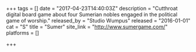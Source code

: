 +++
tags = []
date = "2017-04-23T14:40:03Z"
description = "Cutthroat digital board game about four Sumerian nobles engaged in the political game of worship."
released_by = "Studio Wumpus"
released = "2016-01-01"
cat = "S"
title = "Sumer"
site_link = "http://www.sumergame.com/"
platforms = []

+++

